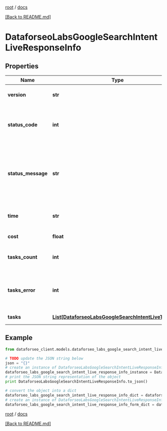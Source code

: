 [root](./../ "root") / [docs](./ "docs")

[[Back to README.md]](./../README.md "[Back to README.md]")

# DataforseoLabsGoogleSearchIntentLiveResponseInfo

## Properties

Name | Type | Description | Notes
------------ | ------------- | ------------- | -------------
**version** | **str** | the current version of the API | [optional]
**status_code** | **int** | general status code you can find the full list of the response codes here | [optional]
**status_message** | **str** | general informational message you can find the full list of general informational messages here | [optional]
**time** | **str** | total execution time, seconds | [optional]
**cost** | **float** | total tasks cost, USD | [optional]
**tasks_count** | **int** | the number of tasks in the tasks array | [optional]
**tasks_error** | **int** | the number of tasks in the tasks array returned with an error | [optional]
**tasks** | [**List[DataforseoLabsGoogleSearchIntentLiveTaskInfo]**](DataforseoLabsGoogleSearchIntentLiveTaskInfo.md) | array of tasks | [optional]

## Example

```python
from dataforseo_client.models.dataforseo_labs_google_search_intent_live_response_info import DataforseoLabsGoogleSearchIntentLiveResponseInfo

# TODO update the JSON string below
json = "{}"
# create an instance of DataforseoLabsGoogleSearchIntentLiveResponseInfo from a JSON string
dataforseo_labs_google_search_intent_live_response_info_instance = DataforseoLabsGoogleSearchIntentLiveResponseInfo.from_json(json)
# print the JSON string representation of the object
print DataforseoLabsGoogleSearchIntentLiveResponseInfo.to_json()

# convert the object into a dict
dataforseo_labs_google_search_intent_live_response_info_dict = dataforseo_labs_google_search_intent_live_response_info_instance.to_dict()
# create an instance of DataforseoLabsGoogleSearchIntentLiveResponseInfo from a dict
dataforseo_labs_google_search_intent_live_response_info_form_dict = dataforseo_labs_google_search_intent_live_response_info.from_dict(dataforseo_labs_google_search_intent_live_response_info_dict)
```

  

[root](./../ "root") / [docs](./ "docs")

[[Back to README.md]](./../README.md "[Back to README.md]")